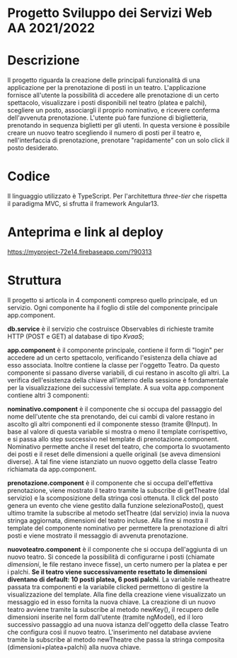 # Progetto Sviluppo dei Servizi Web AA 2021/2022

# Descrizione
Il progetto riguarda la creazione delle principali funzionalità di una applicazione per la prenotazione di posti in un teatro.
L'applicazione fornisce all'utente la possibilità di accedere alle prenotazione di un certo spettacolo, visualizzare i posti disponibili nel teatro (platea e palchi), scegliere un posto, associargli il proprio nominativo, e ricevere conferma dell'avvenuta prenotazione. L'utente può fare funzione di biglietteria, prenotando in sequenza biglietti per gli utenti.
In questa versione è possibile creare un nuovo teatro scegliendo il numero di posti per il teatro e, nell'interfaccia di prenotazione, prenotare "rapidamente" con un solo click il posto desiderato.

# Codice
Il linguaggio utilizzato è TypeScript. Per l'architettura <i>three-tier</i> che rispetta il paradigma MVC, si sfrutta il framework Angular13.

# Anteprima e link al deploy
https://myproject-72e14.firebaseapp.com/?90313

# Struttura
Il progetto si articola in 4 componenti compreso quello principale, ed un servizio. Ogni componente ha il foglio di stile del componente principale app.component.

<b>db.service</b> è il servizio che costruisce Observables di richieste tramite HTTP (POST e GET) al database di tipo <i>KvaaS</i>;


<b>app.component</b> è il componente principale, contiene il form di "login" per accedere ad un certo spettacolo, verificando l'esistenza della chiave ad esso associata. Inoltre contiene la classe per l'oggetto Teatro. Da questo componente si passano diverse variabili, di cui restano in ascolto gli altri. La verifica dell'esistenza della chiave all'interno della sessione è fondamentale per la visualizzazione dei successivi template. A sua volta app.component contiene altri 3 componenti:

<b>nominativo.component</b> è il componente che si occupa del passaggio del nome dell'utente che sta prenotando, dei cui cambi di valore restano in ascolto gli altri componenti ed il componente stesso (tramite @Input). In base al valore di questa variabile si mostra o meno il template corrispettivo, e si passa allo step successivo nel template di prenotazione.component.  Nominativo permette anche il reset del teatro, che comporta lo svuotamento dei posti e il reset delle dimensioni a quelle originali (se aveva dimensioni diverse). A tal fine viene istanziato un nuovo oggetto della classe Teatro richiamata da app.component.

<b>prenotazione.component</b> è il componente che si occupa dell'effettiva prenotazione, viene mostrato il teatro tramite la subscribe di getTheatre (dal servizio) e la scomposizione della stringa così ottenuta. Il click del posto genera un evento che viene gestito dalla funzione selezionaPosto(), quest ultimo tramite la subscribe al metodo setTheatre (dal servizio) invia la nuova stringa aggiornata, dimensioni del teatro incluse. Alla fine si mostra il template del componente nominativo per permettere la prenotazione di altri posti e viene mostrato il messaggio di avvenuta prenotazione.

<b>nuovoteatro.component</b> è il componente che si occupa dell'aggiunta di un nuovo teatro. Si concede la possibilità di configurarne i posti (chiamate <i>dimensioni</i>, le file restano invece fisse), un certo numero per la platea e per i palchi. <b>Se il teatro viene successivamente resettato le dimensioni diventano di default: 10 posti platea, 6 posti palchi</b>. La variabile newtheatre passata tra componenti e la variabile clicked permettono di gestire la visualizzazione del  template. Alla fine della creazione viene visualizzato un messaggio ed in esso fornita la nuova chiave. La creazione di un nuovo teatro avviene tramite la subscribe al metodo newKey(), il recupero delle dimensioni inserite nel form dall'utente (tramite ngModel), ed il loro successivo passaggio ad una nuova istanza dell'oggetto della classe Teatro che configura così il nuovo teatro. L'inserimento nel database avviene tramite la subscribe al metodo newTheatre che passa la stringa composita (dimensioni+platea+palchi) alla nuova chiave.


